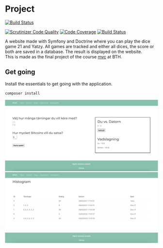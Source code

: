 # Project

[![Build Status](https://travis-ci.com/sigridjonsson/projMvc.svg?branch=master)](https://travis-ci.com/sigridjonsson/projMvc)

[![Scrutinizer Code Quality](https://scrutinizer-ci.com/g/sigridjonsson/projMvc/badges/quality-score.png?b=master)](https://scrutinizer-ci.com/g/sigridjonsson/projMvc/?branch=master)
[![Code Coverage](https://scrutinizer-ci.com/g/sigridjonsson/projMvc/badges/coverage.png?b=master)](https://scrutinizer-ci.com/g/sigridjonsson/projMvc/?branch=master)
[![Build Status](https://scrutinizer-ci.com/g/sigridjonsson/projMvc/badges/build.png?b=master)](https://scrutinizer-ci.com/g/sigridjonsson/projMvc/build-status/master)

A website made with Symfony and Doctrine where you can play the dice game 21 and
Yatzy. All games are tracked and either all dices, the score or both are saved in a
database. The result is displayed on the website.   
This is made as the final project of the course [mvc](https://dbwebb.se/kurser/mvc-v1)
at BTH.

Get going
-----------------------------------
Install the essentials to get going with the application.
```
composer install
```

![Game](public/game.png)
![Histogram](public/histogram.png)

